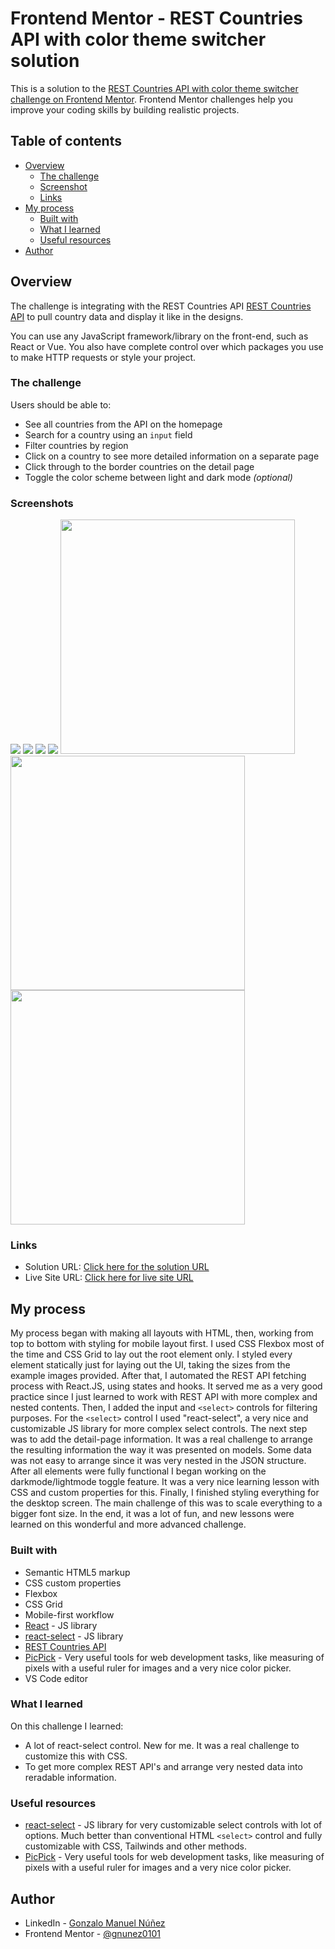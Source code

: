 # Frontend Mentor - REST Countries API with color theme switcher solution

This is a solution to the [REST Countries API with color theme switcher challenge on Frontend Mentor](https://www.frontendmentor.io/challenges/rest-countries-api-with-color-theme-switcher-5cacc469fec04111f7b848ca). Frontend Mentor challenges help you improve your coding skills by building realistic projects. 

## Table of contents

- [Overview](#overview)
  - [The challenge](#the-challenge)
  - [Screenshot](#screenshot)
  - [Links](#links)
- [My process](#my-process)
  - [Built with](#built-with)
  - [What I learned](#what-i-learned)
  - [Useful resources](#useful-resources)
- [Author](#author)

## Overview

The challenge is integrating with the REST Countries API [REST Countries API](https://restcountries.com) to pull country data and display it like in the designs.

You can use any JavaScript framework/library on the front-end, such as React or Vue. You also have complete control over which packages you use to make HTTP requests or style your project.

### The challenge

Users should be able to:

- See all countries from the API on the homepage
- Search for a country using an `input` field
- Filter countries by region
- Click on a country to see more detailed information on a separate page
- Click through to the border countries on the detail page
- Toggle the color scheme between light and dark mode *(optional)*

### Screenshots

![](./screenshots/desktop-main-dark.png)
![](./screenshots/desktop-main-light.png)
![](./screenshots/desktop-detail-dark.png)
![](./screenshots/desktop-detail-light.png)
<img src="./screenshots/mobile-main-dark.png" width="375">
<img src="./screenshots/mobile-detail-dark.png" width="375">
<img src="./screenshots/mobile-detail-light.png" width="375">

### Links

- Solution URL: [Click here for the solution URL](https://github.com/gnunez0101/countries)
- Live Site URL: [Click here for live site URL](https://gnunez0101.github.io/countries/)

## My process

My process began with making all layouts with HTML, then, working from top to bottom with styling for mobile layout first. I used CSS Flexbox most of the time and CSS Grid to lay out the root element only. I styled every element statically just for laying out the UI, taking the sizes from the example images provided. After that, I automated the REST API fetching process with React.JS, using states and hooks. It served me as a very good practice since I just learned to work with REST API with more complex and nested contents. Then, I added the input and `<select>` controls for filtering purposes. For the `<select>` control I used "react-select", a very nice and customizable JS library for more complex select controls. The next step was to add the detail-page information. It was a real challenge to arrange the resulting information the way it was presented on models. Some data was not easy to arrange since it was very nested in the JSON structure. After all elements were fully functional I began working on the darkmode/lightmode toggle feature. It was a very nice learning lesson with CSS and custom properties for this. Finally, I finished styling everything for the desktop screen. The main challenge of this was to scale everything to a bigger font size. In the end, it was a lot of fun, and new lessons were learned on this wonderful and more advanced challenge.

### Built with

- Semantic HTML5 markup
- CSS custom properties
- Flexbox
- CSS Grid
- Mobile-first workflow
- [React](https://reactjs.org/) - JS library
- [react-select](https://react-select.com/) - JS library
- [REST Countries API](https://restcountries.com)
- [PicPick](https://picpick.app/en/) - Very useful tools for web development tasks, like measuring of pixels with a useful ruler for images and a very nice color picker.
- VS Code editor

### What I learned

On this challenge I learned:
- A lot of react-select control. New for me. It was a real challenge to customize this with CSS.
- To get more complex REST API's and arrange very nested data into reradable information.

### Useful resources

- [react-select](https://react-select.com/) - JS library for very customizable select controls with lot of options. Much better than conventional HTML `<select>` control and fully customizable with CSS, Tailwinds and other methods.
- [PicPick](https://picpick.app/en/) - Very useful tools for web development tasks, like measuring of pixels with a useful ruler for images and a very nice color picker.

## Author

- LinkedIn - [Gonzalo Manuel Núñez](https://www.linkedin.com/in/gnunez0101)
- Frontend Mentor - [@gnunez0101](https://www.frontendmentor.io/profile/gnunez0101)